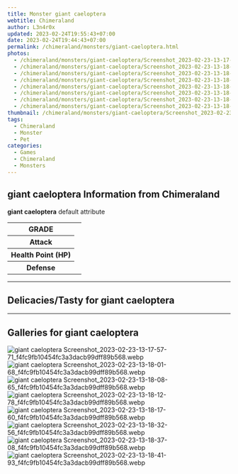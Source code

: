 ```yaml
---
title: Monster giant caeloptera
webtitle: Chimeraland
author: L3n4r0x
updated: 2023-02-24T19:55:43+07:00
date: 2023-02-24T19:44:43+07:00
permalink: /chimeraland/monsters/giant-caeloptera.html
photos:
  - /chimeraland/monsters/giant-caeloptera/Screenshot_2023-02-23-13-17-57-71_f4fc9fb10454fc3a3dacb99dff89b568.webp
  - /chimeraland/monsters/giant-caeloptera/Screenshot_2023-02-23-13-18-01-68_f4fc9fb10454fc3a3dacb99dff89b568.webp
  - /chimeraland/monsters/giant-caeloptera/Screenshot_2023-02-23-13-18-08-65_f4fc9fb10454fc3a3dacb99dff89b568.webp
  - /chimeraland/monsters/giant-caeloptera/Screenshot_2023-02-23-13-18-12-78_f4fc9fb10454fc3a3dacb99dff89b568.webp
  - /chimeraland/monsters/giant-caeloptera/Screenshot_2023-02-23-13-18-17-60_f4fc9fb10454fc3a3dacb99dff89b568.webp
  - /chimeraland/monsters/giant-caeloptera/Screenshot_2023-02-23-13-18-32-56_f4fc9fb10454fc3a3dacb99dff89b568.webp
  - /chimeraland/monsters/giant-caeloptera/Screenshot_2023-02-23-13-18-37-08_f4fc9fb10454fc3a3dacb99dff89b568.webp
  - /chimeraland/monsters/giant-caeloptera/Screenshot_2023-02-23-13-18-41-93_f4fc9fb10454fc3a3dacb99dff89b568.webp
thumbnail: /chimeraland/monsters/giant-caeloptera/Screenshot_2023-02-23-13-17-57-71_f4fc9fb10454fc3a3dacb99dff89b568.webp
tags:
  - Chimeraland
  - Monster
  - Pet
categories:
  - Games
  - Chimeraland
  - Monsters
---
```


<section id="bootstrap-wrapper"><link rel="stylesheet" href="https://rawcdn.githack.com/dimaslanjaka/Web-Manajemen/bb6505ea081a75a7c845f65fb9d939276931c82f/css/bootstrap-4.5-wrapper.css"/><h2>giant caeloptera Information from Chimeraland</h2><p><b>giant caeloptera</b> default attribute <table><tr><th>GRADE</th><td></td></tr><tr><th>Attack</th><td></td></tr><tr><th>Health Point (HP)</th><td></td></tr><tr><th>Defense</th><td></td></tr></table></p><hr/><h2>Delicacies/Tasty for giant caeloptera</h2><hr/><div id="gallery"><h2>Galleries for giant caeloptera</h2><div class="row"><div class="col-lg-6 col-12"><img src="/chimeraland/monsters/giant-caeloptera/Screenshot_2023-02-23-13-17-57-71_f4fc9fb10454fc3a3dacb99dff89b568.webp" alt="giant caeloptera Screenshot_2023-02-23-13-17-57-71_f4fc9fb10454fc3a3dacb99dff89b568.webp"/></div><div class="col-lg-6 col-12"><img src="/chimeraland/monsters/giant-caeloptera/Screenshot_2023-02-23-13-18-01-68_f4fc9fb10454fc3a3dacb99dff89b568.webp" alt="giant caeloptera Screenshot_2023-02-23-13-18-01-68_f4fc9fb10454fc3a3dacb99dff89b568.webp"/></div><div class="col-lg-6 col-12"><img src="/chimeraland/monsters/giant-caeloptera/Screenshot_2023-02-23-13-18-08-65_f4fc9fb10454fc3a3dacb99dff89b568.webp" alt="giant caeloptera Screenshot_2023-02-23-13-18-08-65_f4fc9fb10454fc3a3dacb99dff89b568.webp"/></div><div class="col-lg-6 col-12"><img src="/chimeraland/monsters/giant-caeloptera/Screenshot_2023-02-23-13-18-12-78_f4fc9fb10454fc3a3dacb99dff89b568.webp" alt="giant caeloptera Screenshot_2023-02-23-13-18-12-78_f4fc9fb10454fc3a3dacb99dff89b568.webp"/></div><div class="col-lg-6 col-12"><img src="/chimeraland/monsters/giant-caeloptera/Screenshot_2023-02-23-13-18-17-60_f4fc9fb10454fc3a3dacb99dff89b568.webp" alt="giant caeloptera Screenshot_2023-02-23-13-18-17-60_f4fc9fb10454fc3a3dacb99dff89b568.webp"/></div><div class="col-lg-6 col-12"><img src="/chimeraland/monsters/giant-caeloptera/Screenshot_2023-02-23-13-18-32-56_f4fc9fb10454fc3a3dacb99dff89b568.webp" alt="giant caeloptera Screenshot_2023-02-23-13-18-32-56_f4fc9fb10454fc3a3dacb99dff89b568.webp"/></div><div class="col-lg-6 col-12"><img src="/chimeraland/monsters/giant-caeloptera/Screenshot_2023-02-23-13-18-37-08_f4fc9fb10454fc3a3dacb99dff89b568.webp" alt="giant caeloptera Screenshot_2023-02-23-13-18-37-08_f4fc9fb10454fc3a3dacb99dff89b568.webp"/></div><div class="col-lg-6 col-12"><img src="/chimeraland/monsters/giant-caeloptera/Screenshot_2023-02-23-13-18-41-93_f4fc9fb10454fc3a3dacb99dff89b568.webp" alt="giant caeloptera Screenshot_2023-02-23-13-18-41-93_f4fc9fb10454fc3a3dacb99dff89b568.webp"/></div></div></div></section>
